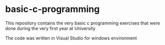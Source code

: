 # basic-c-programming

This repository contains the very basic c programming exercises
that were done during the very first year at University

The code was written in Visual Studio for windows environment
